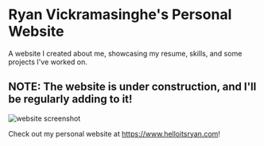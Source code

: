 # Ryan Vickramasinghe's Personal Website
 A website I created about me, showcasing my resume, skills, and some projects I've worked on.

## NOTE: The website is under construction, and I'll be regularly adding to it!

![website screenshot](https://i.imgur.com/a2sF6cx.pngg)

Check out my personal website at https://www.helloitsryan.com!
